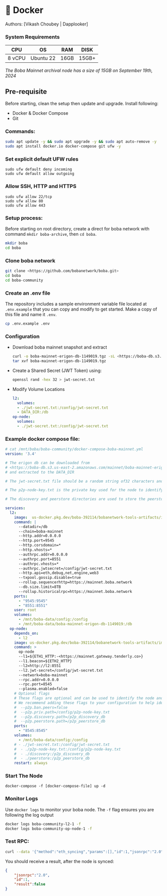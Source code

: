 # 🐳 Docker

Authors: \[Vikash Choubey | Dapplooker]

### System Requirements

| CPU    | OS        | RAM  | DISK  |
| ------ | --------- | ---- | ----- |
| 8 vCPU | Ubuntu 22 | 16GB | 15GB+ |

&#x20;_The Boba Mainnet archival node has a size of 15GB on September 19th, 2024_

## Pre-requisite

Before starting, clean the setup then update and upgrade. Install following:

* Docker & Docker Compose
* Git

### **Commands:**

```bash
sudo apt update -y && sudo apt upgrade -y && sudo apt auto-remove -y
sudo apt install docker.io docker-compose git ufw -y
```

### Set explicit default UFW rules

```
sudo ufw default deny incoming
sudo ufw default allow outgoing
```

### Allow SSH, HTTP and HTTPS

```
sudo ufw allow 22/tcp
sudo ufw allow 80
sudo ufw allow 443
```

### Setup process:

Before starting on root directory, create a direct for boba network with command `mkdir boba-archive`, then `cd boba`.

```bash
mkdir boba
cd boba
```

### Clone boba network

```bash
git clone <https://github.com/bobanetwork/boba.git>
cd boba
cd boba-community
```

### **Create an .env file**

The repository includes a sample environment variable file located at `.env.example` that you can copy and modify to get started. Make a copy of this file and name it `.env`.

```bash
cp .env.example .env
```

### **Configuration**

*   Download boba mainnet snapshot and extract

    ```bash
    curl -o boba-mainnet-erigon-db-1149019.tgz -sL <https://boba-db.s3.us-east-2.amazonaws.com/mainnet/boba-mainnet-erigon-db-1149019.tgz>
    tar xvf boba-mainnet-erigon-db-1149019.tgz
    ```
*   Create a Shared Secret (JWT Token) using:

    ```bash
    openssl rand -hex 32 > jwt-secret.txt
    ```
*   Modify Volume Locations

    ```yaml
    l2:
      volumes:
      - ./jwt-secret.txt:/config/jwt-secret.txt
      - DATA_DIR:/db
    op-node:
      volumes:
      - ./jwt-secret.txt:/config/jwt-secret.txt
    ```

### Example docker compose file:

```yaml
# cat /mnt/boba/boba-community/docker-compose-boba-mainnet.yml
version: '3.4'

# The erigon db can be downloaded from
# <https://boba-db.s3.us-east-2.amazonaws.com/mainnet/boba-mainnet-erigon-db-1149019.tgz>
# and extracted to the DATA_DIR

# The jwt-secret.txt file should be a random string of32 characters and should be kept secret.

# The p2p-node-key.txt is the private key used for the node to identify itself.

# The discovery and peerstore directories are used to store the peerstore and discovery data.

services:
  l2:
    image:  us-docker.pkg.dev/boba-392114/bobanetwork-tools-artifacts/images/op-erigon:v1.1.5
    command: |
      --datadir=/db
      --chain=boba-mainnet
      --http.addr=0.0.0.0
      --http.port=9545
      --http.corsdomain=*
      --http.vhosts=*
      --authrpc.addr=0.0.0.0
      --authrpc.port=8551
      --authrpc.vhosts=*
      --authrpc.jwtsecret=/config/jwt-secret.txt
      --http.api=eth,debug,net,engine,web3
      --txpool.gossip.disable=true
      --rollup.sequencerhttp=https://mainnet.boba.network
      --db.size.limit=8TB
      --rollup.historicalrpc=https://mainnet.boba.network
    ports:
      - "9545:9545"
      - "8551:8551"
    user: root
    volumes:
      - /mnt/boba-data/config:/config
      - /mnt/boba-data/boba-mainnet-erigon-db-1149019:/db
  op-node:
    depends_on:
      - l2
    image: us-docker.pkg.dev/boba-392114/bobanetwork-tools-artifacts/images/op-node:v1.6.3
    command: >
      op-node
      --l1=${ETH1_HTTP:-<https://mainnet.gateway.tenderly.co>}
      --l1.beacon=${ETH2_HTTP}
      --l2=http://l2:8551
      --l2.jwt-secret=/config/jwt-secret.txt
      --network=boba-mainnet
      --rpc.addr=0.0.0.0
      --rpc.port=8545
      --plasma.enabled=false
    # Optional flags
    # These flags are optional and can be used to identify the node and store the peerstore and discovery data.
    # We recommend adding these flags to your configuration to help identify your node and store the peerstore and discovery data.
    #  --p2p.ban.peers=false
    #  --p2p.priv.path=/config/p2p-node-key.txt
    #  --p2p.discovery.path=/p2p_discovery_db
    #  --p2p.peerstore.path=/p2p_peerstore_db
    ports:
      - "8545:8545"
    volumes:
      - /mnt/boba-data/config:/config
    # - ./jwt-secret.txt:/config/jwt-secret.txt
    #  - ./p2p-node-key.txt:/config/p2p-node-key.txt
    #  - ./discovery:/p2p_discovery_db
    #  - ./peerstore:/p2p_peerstore_db
    restart: always
```

### **Start The Node**

`docker-compose -f [docker-compose-file] up -d`

### **Monitor Logs**

Use `docker logs` to monitor your boba node. The `-f` flag ensures you are following the log output

```bash
docker logs boba-community-l2-1 -f
docker logs boba-community-op-node-1 -f
```

### **Test RPC:**

```bash
curl --data '{"method":"eth_syncing","params":[],"id":1,"jsonrpc":"2.0"}' -H "Content-Type: application/json" -X POST https://{DOMAIN}
```

You should receive a result, after the node is synced:

```json
{
	"jsonrpc":"2.0",
	"id":1,
	"result":false
}
```
